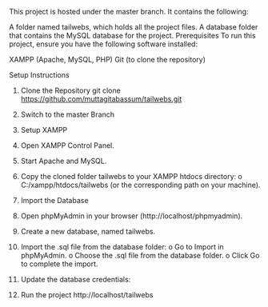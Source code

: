 This project is hosted under the master branch. It contains the following:

A folder named tailwebs, which holds all the project files.
A database folder that contains the MySQL database for the project.
Prerequisites
To run this project, ensure you have the following software installed:

XAMPP (Apache, MySQL, PHP)
Git (to clone the repository)

Setup Instructions
1. Clone the Repository    git clone  https://github.com/muttagitabassum/tailwebs.git
2. Switch to the master Branch
3. Setup XAMPP
1.	Open XAMPP Control Panel.
2.	Start Apache and MySQL.
3.	Copy the cloned folder tailwebs to your XAMPP htdocs directory:
o	C:/xampp/htdocs/tailwebs (or the corresponding path on your machine).
4. Import the Database
1.	Open phpMyAdmin in your browser (http://localhost/phpmyadmin).
2.	Create a new database, named tailwebs.
3.	Import the .sql file from the database folder:
o	Go to Import in phpMyAdmin.
o	Choose the .sql file from the database folder.
o	Click Go to complete the import.
4.	Update the database credentials:

5.	Run the project http://localhost/tailwebs
